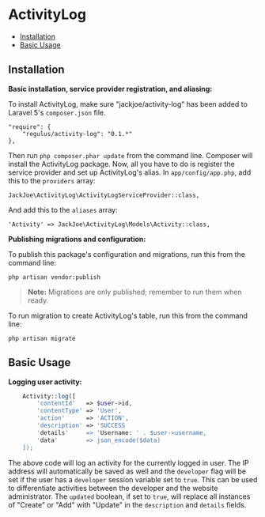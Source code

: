 ActivityLog
===========

- [Installation](#installation)
- [Basic Usage](#basic-usage)

<a name="installation"></a>
## Installation

**Basic installation, service provider registration, and aliasing:**

To install ActivityLog, make sure "jackjoe/activity-log" has been added to Laravel 5's `composer.json` file.

	"require": {
		"regulus/activity-log": "0.1.*"
	},

Then run `php composer.phar update` from the command line. Composer will install the ActivityLog package. Now, all you have to do is register the service provider and set up ActivityLog's alias. In `app/config/app.php`, add this to the `providers` array:

	JackJoe\ActivityLog\ActivityLogServiceProvider::class,

And add this to the `aliases` array:

	'Activity' => JackJoe\ActivityLog\Models\Activity::class,

**Publishing migrations and configuration:**

To publish this package's configuration and migrations, run this from the command line:

	php artisan vendor:publish

> **Note:** Migrations are only published; remember to run them when ready.

To run migration to create ActivityLog's table, run this from the command line:

	php artisan migrate

<a name="basic-usage"></a>
## Basic Usage

**Logging user activity:**

```php
	Activity::log([
		'contentId'   => $user->id,
		'contentType' => 'User',
		'action'      => 'ACTION',
		'description' => 'SUCCESS
		'details'     => 'Username: ' . $user->username,
		'data'        => json_encode($data)
	]);
```

The above code will log an activity for the currently logged in user. The IP address will automatically be saved as well and the `developer` flag will be set if the user has a `developer` session variable set to `true`. This can be used to differentiate activities between the developer and the website administrator. The `updated` boolean, if set to `true`, will replace all instances of "Create" or "Add" with "Update" in the `description` and `details` fields.
